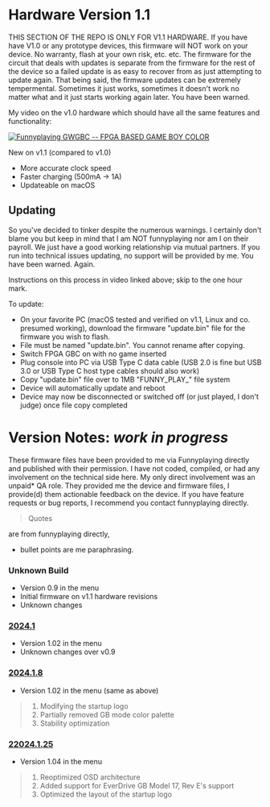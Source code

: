 # Hardware Version 1.1

THIS SECTION OF THE REPO IS ONLY FOR V1.1 HARDWARE. If you have have V1.0 or any prototype devices, this firmware will NOT work on your device. No warranty, flash at your own risk, etc. etc. The firmware for the circuit that deals with updates is separate from the firmware for the rest of the device so a failed update is as easy to recover from as just attempting to update again. That being said, the firmware updates can be extremely tempermental. Sometimes it just works, sometimes it doesn't work no matter what and it just starts working again later. You have been warned.

My video on the v1.0 hardware which should have all the same features and functionality:

[![Funnyplaying GWGBC -- FPGA BASED GAME BOY COLOR](https://img.youtube.com/vi/T4LSHpKfPGs/0.jpg)](https://www.youtube.com/watch?v=T4LSHpKfPGs)

New on v1.1 (compared to v1.0)
* More accurate clock speed
* Faster charging (500mA -> 1A)
* Updateable on macOS
 

## Updating

So you've decided to tinker despite the numerous warnings. I certainly don't blame you but keep in mind that I am NOT funnyplaying nor am I on their payroll. We just have a good working relationship via mutual partners. If you run into technical issues updating, no support will be provided by me. You have been warned. Again. 

Instructions on this process in video linked above; skip to the one hour mark.

To update: 
* On your favorite PC (macOS tested and verified on v1.1, Linux and co. presumed working), download the firmware "update.bin" file for the firmware you wish to flash.
* File must be named "update.bin". You cannot rename after copying. 
* Switch FPGA GBC on with no game inserted
* Plug console into PC via USB Type C data cable (USB 2.0 is fine but USB 3.0 or USB Type C host type cables should also work)
* Copy "update.bin" file over to 1MB "FUNNY_PLAY_" file system
* Device will automatically update and reboot
* Device may now be disconnected or switched off (or just played, I don't judge) once file copy completed

# Version Notes: *work in progress*

These firmware files have been provided to me via Funnyplaying directly and published with their permission. I have not coded, compiled, or had any involvement on the technical side here. My only direct involvement was an unpaid* QA role. They provided me the device and firmware files, I provide(d) them actionable feedback on the device. If you have feature requests or bug reports, I recommend you contact funnyplaying directly.

> Quotes

are from funnyplaying directly, 

* bullet points are me paraphrasing.

### Unknown Build
* Version 0.9 in the menu
* Initial firmware on v1.1 hardware revisions
* Unknown changes

### [2024.1](2024.1)
* Version 1.02 in the menu
* Unknown changes over v0.9

### [2024.1.8](2024.1.8)
* Version 1.02 in the menu (same as above)
> 1. Modifying the startup logo
> 2. Partially removed GB mode color palette
> 3. Stability optimization

### [22024.1.25](2024.1.25)
* Version 1.04 in the menu
> 1. Reoptimized OSD architecture
> 2. Added support for EverDrive GB Model 17, Rev E's support
> 3. Optimized the layout of the startup logo

